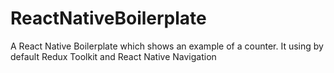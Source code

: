 # ReactNativeBoilerplate
A React Native Boilerplate which shows an example of a counter. It using by default Redux Toolkit and React Native Navigation
